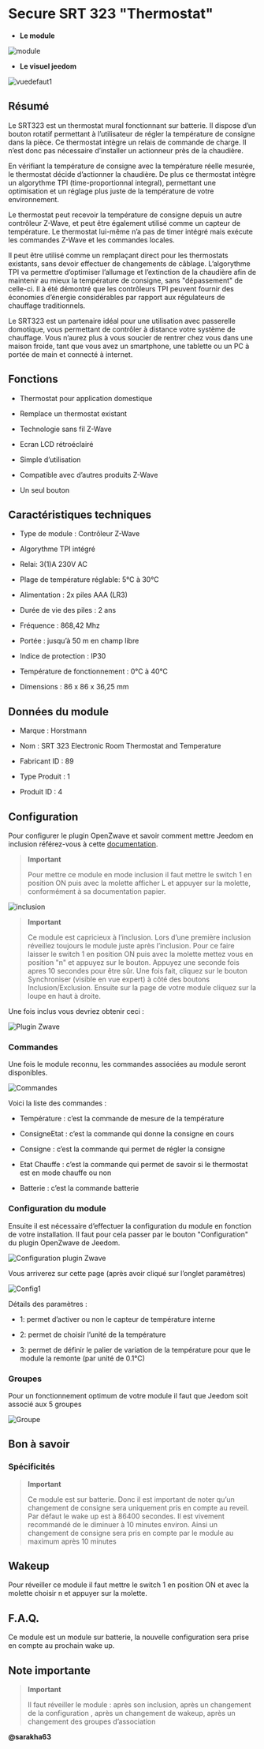 Secure SRT 323 "Thermostat"
===========================

-   **Le module**

![module](images/secure.srt323/module.jpg)

-   **Le visuel jeedom**

![vuedefaut1](images/secure.srt323/vuedefaut1.jpg)

Résumé
------

Le SRT323 est un thermostat mural fonctionnant sur batterie. Il dispose
d’un bouton rotatif permettant à l’utilisateur de régler la température
de consigne dans la pièce. Ce thermostat intègre un relais de commande
de charge. Il n’est donc pas nécessaire d’installer un actionneur près
de la chaudière.

En vérifiant la température de consigne avec la température réelle
mesurée, le thermostat décide d’actionner la chaudière. De plus ce
thermostat intègre un algorythme TPI (time-proportionnal integral),
permettant une optimisation et un réglage plus juste de la température
de votre environnement.

Le thermostat peut recevoir la température de consigne depuis un autre
contrôleur Z-Wave, et peut être également utilisé comme un capteur de
température. Le thermostat lui-même n’a pas de timer intégré mais
exécute les commandes Z-Wave et les commandes locales.

Il peut être utilisé comme un remplaçant direct pour les thermostats
existants, sans devoir effectuer de changements de câblage. L’algorythme
TPI va permettre d’optimiser l’allumage et l’extinction de la chaudière
afin de maintenir au mieux la température de consigne, sans
"dépassement" de celle-ci. Il à été démontré que les contrôleurs TPI
peuvent fournir des économies d’énergie considérables par rapport aux
régulateurs de chauffage traditionnels.

Le SRT323 est un partenaire idéal pour une utilisation avec passerelle
domotique, vous permettant de contrôler à distance votre système de
chauffage. Vous n’aurez plus à vous soucier de rentrer chez vous dans
une maison froide, tant que vous avez un smartphone, une tablette ou un
PC à portée de main et connecté à internet.

Fonctions
---------

-   Thermostat pour application domestique

-   Remplace un thermostat existant

-   Technologie sans fil Z-Wave

-   Ecran LCD rétroéclairé

-   Simple d’utilisation

-   Compatible avec d’autres produits Z-Wave

-   Un seul bouton

Caractéristiques techniques
---------------------------

-   Type de module : Contrôleur Z-Wave

-   Algorythme TPI intégré

-   Relai: 3(1)A 230V AC

-   Plage de température réglable: 5°C à 30°C

-   Alimentation : 2x piles AAA (LR3)

-   Durée de vie des piles : 2 ans

-   Fréquence : 868,42 Mhz

-   Portée : jusqu’à 50 m en champ libre

-   Indice de protection : IP30

-   Température de fonctionnement : 0°C à 40°C

-   Dimensions : 86 x 86 x 36,25 mm

Données du module
-----------------

-   Marque : Horstmann

-   Nom : SRT 323 Electronic Room Thermostat and Temperature

-   Fabricant ID : 89

-   Type Produit : 1

-   Produit ID : 4

Configuration
-------------

Pour configurer le plugin OpenZwave et savoir comment mettre Jeedom en
inclusion référez-vous à cette
[documentation](https://doc.jeedom.com/fr_FR/plugins/automation%20protocol/openzwave/).

> **Important**
>
> Pour mettre ce module en mode inclusion il faut mettre le switch 1 en
> position ON puis avec la molette afficher L et appuyer sur la molette,
> conformément à sa documentation papier.

![inclusion](images/secure.srt323/inclusion.jpg)

> **Important**
>
> Ce module est capricieux à l’inclusion. Lors d’une première inclusion
> réveillez toujours le module juste après l’inclusion. Pour ce faire
> laisser le switch 1 en position ON puis avec la molette mettez vous en
> position "n" et appuyez sur le bouton. Appuyez une seconde fois apres
> 10 secondes pour être sûr. Une fois fait, cliquez sur le bouton
> Synchroniser (visible en vue expert) à côté des boutons
> Inclusion/Exclusion. Ensuite sur la page de votre module cliquez sur
> la loupe en haut à droite.

Une fois inclus vous devriez obtenir ceci :

![Plugin Zwave](images/secure.srt323/information.jpg)

### Commandes

Une fois le module reconnu, les commandes associées au module seront
disponibles.

![Commandes](images/secure.srt323/commandes.jpg)

Voici la liste des commandes :

-   Température : c’est la commande de mesure de la température

-   ConsigneEtat : c’est la commande qui donne la consigne en cours

-   Consigne : c’est la commande qui permet de régler la consigne

-   Etat Chauffe : c’est la commande qui permet de savoir si le thermostat est en mode chauffe ou non

-   Batterie : c’est la commande batterie

### Configuration du module

Ensuite il est nécessaire d’effectuer la configuration du module en
fonction de votre installation. Il faut pour cela passer par le bouton
"Configuration" du plugin OpenZwave de Jeedom.

![Configuration plugin Zwave](images/plugin/bouton_configuration.jpg)

Vous arriverez sur cette page (après avoir cliqué sur l’onglet
paramètres)

![Config1](images/secure.srt323/config1.jpg)

Détails des paramètres :

-   1: permet d’activer ou non le capteur de température interne

-   2: permet de choisir l’unité de la température

-   3: permet de définir le palier de variation de la température pour que le module la remonte (par unité de 0.1°C)

### Groupes

Pour un fonctionnement optimum de votre module il faut que Jeedom soit
associé aux 5 groupes

![Groupe](images/secure.srt323/groupe.jpg)

Bon à savoir
------------

### Spécificités

> **Important**
>
> Ce module est sur batterie. Donc il est important de noter qu’un
> changement de consigne sera uniquement pris en compte au reveil. Par
> défaut le wake up est à 86400 secondes. Il est vivement recommandé de
> le diminuer à 10 minutes environ. Ainsi un changement de consigne sera
> pris en compte par le module au maximum après 10 minutes

Wakeup
------

Pour réveiller ce module il faut mettre le switch 1 en position ON et
avec la molette choisir n et appuyer sur la molette.

F.A.Q.
------



Ce module est un module sur batterie, la nouvelle configuration sera
prise en compte au prochain wake up.

Note importante
---------------

> **Important**
>
> Il faut réveiller le module : après son inclusion, après un changement
> de la configuration , après un changement de wakeup, après un
> changement des groupes d’association

**@sarakha63**
